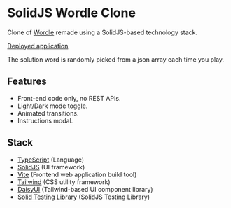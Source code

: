 # SolidJS Wordle Clone

Clone of [Wordle](https://www.nytimes.com/games/wordle/index.html) remade using a SolidJS-based technology stack.

[Deployed application](https://solid-wordle-clone-poffm.vercel.app/)

The solution word is randomly picked from a json array each time you play.

## Features

* Front-end code only, no REST APIs.
* Light/Dark mode toggle.
* Animated transitions.
* Instructions modal.

## Stack

* [TypeScript](https://www.typescriptlang.org/) (Language)
* [SolidJS](https://www.solidjs.com/) (UI framework)
* [Vite](https://vitejs.dev/) (Frontend web application build tool)
* [Tailwind](https://tailwindcss.com/) (CSS utility framework)
* [DaisyUI](https://daisyui.com/) (Tailwind-based UI component library)
* [Solid Testing Library](https://github.com/solidjs/solid-testing-library) (SolidJS Testing Library)
